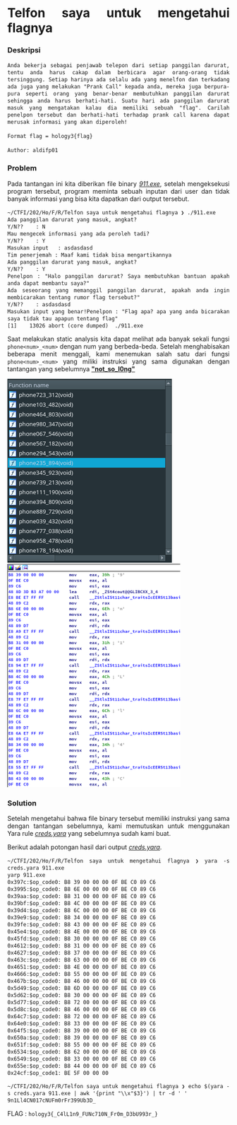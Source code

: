<div style="text-align: justify">

# Telfon saya untuk mengetahui flagnya

### Deskripsi
```
Anda bekerja sebagai penjawab telepon dari setiap panggilan darurat, tentu anda harus cakap dalam berbicara agar orang-orang tidak tersinggung. Setiap harinya ada selalu ada yang menelfon dan terkadang ada juga yang melakukan "Prank Call" kepada anda, mereka juga berpura-pura seperti orang yang benar-benar membutuhkan panggilan darurat sehingga anda harus berhati-hati. Suatu hari ada panggilan darurat masuk yang mengatakan kalau dia memiliki sebuah "flag". Carilah penelpon tersebut dan berhati-hati terhadap prank call karena dapat merusak informasi yang akan diperoleh!

Format flag = hology3{flag}

Author: aldifp01
```

### Problem
Pada tantangan ini kita diberikan file binary [*911.exe*](911.exe), setelah mengeksekusi program tersebut, program meminta sebuah inputan dari user dan tidak banyak informasi yang bisa kita dapatkan dari output tersebut.

```
~/CTFI/202/Ho/F/R/Telfon saya untuk mengetahui flagnya ❯ ./911.exe
Ada panggilan darurat yang masuk, angkat?
Y/N??    : N
Mau mengecek informasi yang ada peroleh tadi?
Y/N??    : Y
Masukan input   : asdasdasd
Tim penerjemah : Maaf kami tidak bisa mengartikannya
Ada panggilan darurat yang masuk, angkat?
Y/N??    : Y
Penelpon : "Halo panggilan darurat? Saya membutuhkan bantuan apakah anda dapat membantu saya?"
Ada seseorang yang memanggil panggilan darurat, apakah anda ingin membicarakan tentang rumor flag tersebut?"
Y/N??    : asdasdasd
Masukan input yang benar!Penelpon : "Flag apa? apa yang anda bicarakan saya tidak tau apapun tentang flag"
[1]    13026 abort (core dumped)  ./911.exe
```

Saat melakukan static analysis kita dapat melihat ada banyak sekali fungsi `phone<num>_<num>` dengan num yang berbeda-beda. Setelah menghabisakan beberapa menit menggali, kami menemukan salah satu dari fungsi `phone<num>_<num>` yang miliki instruksi yang sama digunakan dengan tantangan yang sebelumnya [**"not_so_l0ng"**](../not_so_l0ng)

![sc1](ss/screenshot1.png)  ![sc2](ss/screenshot2.png)

### Solution

Setelah mengetahui bahwa file binary tersebut memiliki instruksi yang sama dengan tantangan sebelumnya, kami memutuskan untuk menggunakan Yara rule [*creds.yara*](creds.yara) yang sebelumnya sudah kami buat.

Berikut adalah potongan hasil dari output [*creds.yara*](creds.yara).

```
~/CTFI/202/Ho/F/R/Telfon saya untuk mengetahui flagnya ❯ yara -s creds.yara 911.exe
yarp 911.exe
0x397c:$op_code0: B8 39 00 00 00 0F BE C0 89 C6
0x3995:$op_code0: B8 6E 00 00 00 0F BE C0 89 C6
0x39aa:$op_code0: B8 31 00 00 00 0F BE C0 89 C6
0x39bf:$op_code0: B8 4C 00 00 00 0F BE C0 89 C6
0x39d4:$op_code0: B8 6C 00 00 00 0F BE C0 89 C6
0x39e9:$op_code0: B8 34 00 00 00 0F BE C0 89 C6
0x39fe:$op_code0: B8 43 00 00 00 0F BE C0 89 C6
0x45e4:$op_code0: B8 4E 00 00 00 0F BE C0 89 C6
0x45fd:$op_code0: B8 30 00 00 00 0F BE C0 89 C6
0x4612:$op_code0: B8 31 00 00 00 0F BE C0 89 C6
0x4627:$op_code0: B8 37 00 00 00 0F BE C0 89 C6
0x463c:$op_code0: B8 63 00 00 00 0F BE C0 89 C6
0x4651:$op_code0: B8 4E 00 00 00 0F BE C0 89 C6
0x4666:$op_code0: B8 55 00 00 00 0F BE C0 89 C6
0x467b:$op_code0: B8 46 00 00 00 0F BE C0 89 C6
0x5d49:$op_code0: B8 6D 00 00 00 0F BE C0 89 C6
0x5d62:$op_code0: B8 30 00 00 00 0F BE C0 89 C6
0x5d77:$op_code0: B8 72 00 00 00 0F BE C0 89 C6
0x5d8c:$op_code0: B8 46 00 00 00 0F BE C0 89 C6
0x64c7:$op_code0: B8 72 00 00 00 0F BE C0 89 C6
0x64e0:$op_code0: B8 33 00 00 00 0F BE C0 89 C6
0x64f5:$op_code0: B8 39 00 00 00 0F BE C0 89 C6
0x650a:$op_code0: B8 39 00 00 00 0F BE C0 89 C6
0x651f:$op_code0: B8 55 00 00 00 0F BE C0 89 C6
0x6534:$op_code0: B8 62 00 00 00 0F BE C0 89 C6
0x6549:$op_code0: B8 33 00 00 00 0F BE C0 89 C6
0x655e:$op_code0: B8 44 00 00 00 0F BE C0 89 C6
0x24cf:$op_code1: BE 5F 00 00 00
```

```
~/CTFI/202/Ho/F/R/Telfon saya untuk mengetahui flagnya ❯ echo $(yara -s creds.yara 911.exe | awk '{print "\\x"$3}') | tr -d ' '
9n1Ll4CN017cNUFm0rFr399Ub3D_
```

FLAG : `hology3{_C4lL1n9_FUNc710N_Fr0m_D3bU993r_}`

</div>
